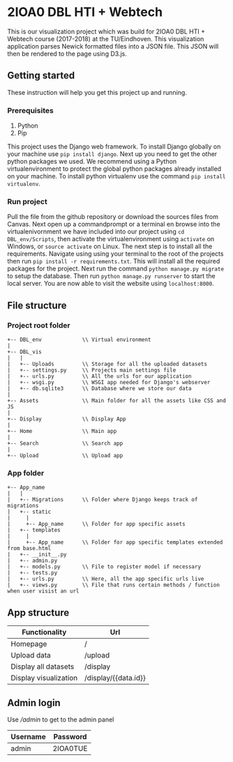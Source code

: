 # 2IOA0 DBL HTI + Webtech #
This is our visualization project which was build for 2IOA0 DBL HTI + Webtech course (2017-2018) at the TU/Eindhoven.
This visualization application parses Newick formatted files into a JSON file. This JSON will then be rendered to the page using D3.js.

## Getting started ##
These instruction will help you get this project up and running. 

### Prerequisites ###
1. Python
2. Pip

This project uses the Django web framework. To install Django globally on your machine use ```pip install django```. Next up you need to get the other python packages we used. We recommend using a Python virtualenvironment to protect the global python packages already installed on your machine. To install python virtualenv use the command ```pip install virtualenv```.

### Run project ###
Pull the file from the github repository or download the sources files from Canvas. Next open up a commandprompt or a terminal en browse into the virtualenivornment we have included into our project using ```cd DBL_env/Scripts```, then activate the virtualenvironment using ```activate``` on Windows, or ```source activate``` on Linux.
The next step is to install all the requirements. Navigate using using your terminal to the root of the projects then run ```pip install -r requirements.txt```. This will install all the required packages for the project.
Next run the command ```python manage.py migrate``` to setup the database. Then run ```python manage.py runserver``` to start the local server. You are now able to visit the website using ```localhost:8000```.

## File structure ##
### Project root folder ###
```
+-- DBL_env             \\ Virtual environment
|
+-- DBL_vis
|   |
|   +-- Uploads         \\ Storage for all the uploaded datasets
|   +-- settings.py     \\ Projects main settings file
|   +-- urls.py         \\ All the urls for our application
|   +-- wsgi.py         \\ WSGI app needed for Django's webserver
|   +-- db.sqlite3      \\ Database where we store our data
|
+-- Assets              \\ Main folder for all the assets like CSS and JS
|   
+-- Display             \\ Display App
| 
+-- Home                \\ Main app
|
+-- Search              \\ Search app
|
+-- Upload              \\ Upload app

```

### App folder ###
```
+-- App_name
|   |
|   +-- Migrations      \\ Folder where Django keeps track of migrations 
|   +-- static
|     |
|     +-- App_name      \\ Folder for app specific assets
|   +-- templates
|     |
|     +-- App_name      \\ Folder for app specific templates extended from base.html
|   +-- __init__.py
|   +-- admin.py         
|   +-- models.py       \\ File to register model if necessary
|   +-- tests.py  
|   +-- urls.py         \\ Here, all the app specific urls live
|   +-- views.py        \\ File that runs certain methods / function when user visist an url
```
## App structure ##
| Functionality | Url |
| ------------- | ------------- |
| Homepage | /  |
| Upload data  | /upload  |
| Display all datasets | /display |
| Display visualization | /display/{{data.id}} |

## Admin login ##
Use */admin* to get to the admin panel

| Username  | Password |
| ------------- | ------------- |
| admin | 2IOA0TUE  |


